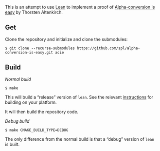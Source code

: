 This is an attempt to use [Lean](https://leanprover.github.io/) to implement a
proof of [Alpha-conversion is
easy](http://www.cs.nott.ac.uk/~psztxa/publ/alpha-draft.pdf) by Thorsten
Altenkirch.

## Get

Clone the repository and initialize and clone the submodules:

```
$ git clone --recurse-submodules https://github.com/spl/alpha-conversion-is-easy.git acie
```

## Build

*Normal build*

```
$ make
```

This will build a “release” version of `lean`. See the relevant
[instructions](https://github.com/leanprover/lean) for building on your
platform.

It will then build the repository code.

*Debug build*

```
$ make CMAKE_BUILD_TYPE=DEBUG
```

The only difference from the normal build is that a “debug” version of `lean` is
built.
